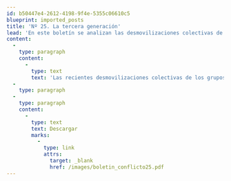 ```yaml
---
id: b50447e4-2612-4198-9f4e-5355c06610c5
blueprint: imported_posts
title: 'Nº 25. La tercera generación'
lead: 'En este boletín se analizan las desmovilizaciones colectivas de los grupos paramilitares durante el 2005 y ante todo la desmovilización del grupo más poderoso -el Bloque Central Bolívar-, las cuales arrojan una pregunta estratégica: ¿se está poniendo fin al ciclo de formación de grupos de seguridad privada en Colombia? Si se analizan los escenarios futuros con base en los indicios de hoy, y no en las lógicas "político-militares" de ayer, es inevitable llegar a una conclusión: habrá una tercera generación de grupos paramilitares.'
content:
  -
    type: paragraph
    content:
      -
        type: text
        text: 'Las recientes desmovilizaciones colectivas de los grupos paramilitares y ante todo la anunciada desmovilización del grupo más poderoso -el Bloque Central Bolívar- arrojan una pregunta estratégica: ¿se está poniendo fin al ciclo de formación de grupos de seguridad privada en Colombia? Si se analizan los escenarios futuros con base en los indicios de hoy, y no en las lógicas "político-militares" de ayer, es inevitable llegar a una conclusión: habrá una tercera generación de grupos paramilitares.'
  -
    type: paragraph
  -
    type: paragraph
    content:
      -
        type: text
        text: Descargar
        marks:
          -
            type: link
            attrs:
              target: _blank
              href: /images/boletin_conflicto25.pdf
---
```

